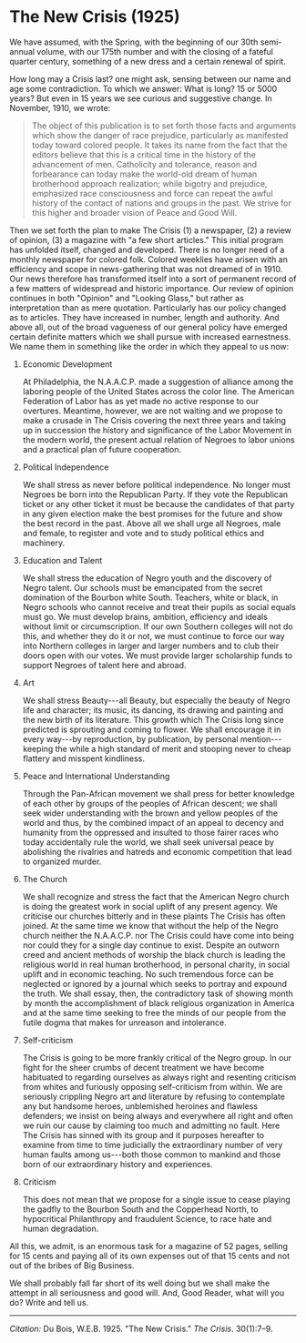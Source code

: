 <!--
title:   The New Crisis
author:  Du Bois, W.E.B.
journal: The Crisis
year:    1925
volume:  30
issue:   1
pages:   7-9
-->
# The New Crisis (1925)

We have assumed, with the Spring, with the beginning  of our 30th semi-annual volume, with our 175th number and with the closing of a fateful quarter century, something of a new dress and a certain renewal of spirit.

How long may a <span class = "small-caps">Crisis</span> last? one might ask, sensing between our name and age some contradiction. To which we answer: What is long? 15 or 5000 years? But even in 15 years we see curious and suggestive change. In November, 1910, we wrote:

> The object of this publication is to set forth those facts and arguments which show the danger of race prejudice, particularly as manifested today toward colored people. It takes its name from the fact that the editors believe that this is a critical time in the history of the advancement of men. Catholicity and tolerance, reason and forbearance can today make the world-old dream of human brotherhood approach realization; while bigotry and prejudice, emphasized race consciousness and force can repeat the awful history of the contact of nations and groups in the past. We strive for this higher and broader vision of Peace and Good Will.

Then we set forth the plan to make <span class = "small-caps">The Crisis</span> (1) a newspaper, (2) a review of opinion, (3) a magazine with "a few short articles." This initial program has unfolded itself, changed and developed. There is no longer need of a monthly newspaper for colored folk. Colored weeklies have arisen with an efficiency and scope in news-gathering that was not dreamed of in 1910. Our news therefore has transformed itself into a sort of permanent record of a few matters of widespread and historic importance. Our review of opinion continues in both "Opinion" and "Looking Glass," but rather as interpretation than as mere quotation. Particularly has our policy changed as to articles. They have increased in number, length and authority. And above all, out of the broad vagueness of our general policy have emerged certain definite matters which we shall pursue with increased earnestness. We name them in something like the order in which they appeal to us now:

1. Economic Development

    At Philadelphia, the N.A.A.C.P. made a suggestion of alliance among the laboring people of the United States across the color line. The American Federation of Labor has as yet made no active response to our overtures. Meantime, however, we are not waiting and we propose to make a crusade in <span class = "small-caps">The Crisis</span> covering the next three years and taking up in succession the history and significance of the Labor Movement in the modern world, the present actual relation of Negroes to labor unions and a practical plan of future cooperation.

2. Political Independence

   We shall stress as never before political independence. No longer must Negroes be born into the Republican Party. If they vote the Republican ticket or any other ticket it must be because the candidates of that party in any given election make the best promises for the future and show the best record in the past. Above all we shall urge all Negroes, male and female, to register and vote and to study political ethics and machinery.

3. Education and Talent

   We shall stress the education of Negro youth and the discovery of Negro talent. Our schools must be emancipated from the secret domination of the Bourbon white South. Teachers, white or black, in Negro schools who cannot receive and treat their pupils as social equals must go. We must develop brains, ambition, efficiency and ideals without limit or circumscription. If our own Southern colleges will not do this, and whether they do it or not, we must  continue to force our way into Northern colleges in larger and larger numbers and to club their doors open with our votes. We must provide larger scholarship funds to support Negroes of talent here and abroad.

4. Art

   We shall stress Beauty---all Beauty, but especially the beauty of Negro life and character; its music, its dancing, its drawing and painting and the new birth of its literature. This growth which <span class = "small-caps">The Crisis</span> long since predicted is sprouting and coming to flower. We shall encourage it in every way---by reproduction, by publication, by personal mention---keeping the while a high standard of merit and stooping never to cheap flattery and misspent kindliness.

5. Peace and International Understanding

   Through the Pan-African movement we shall press for better knowledge of each other by groups of the peoples of African descent; we shall seek wider understanding with the brown and yellow peoples of the world and thus, by the combined impact of an appeal to decency and humanity from the oppressed and insulted to those fairer races who today accidentally rule the world, we shall seek universal peace by abolishing the rivalries and hatreds and economic competition that lead to organized murder.

6. The Church

   We shall recognize and stress the fact that the American Negro church is doing the greatest work in social uplift of any present agency. We criticise our churches bitterly and in these plaints <span class = "small-caps">The Crisis</span> has often joined. At the same time we know that without the help of the Negro church neither the N.A.A.C.P. nor <span class = "small-caps">The Crisis</span> could have come into being nor could they for a single day continue to exist. Despite an outworn creed and ancient methods of worship the black church is leading the religious world in real human brotherhood, in personal charity, in social uplift and in economic teaching. No such tremendous force can be neglected or ignored by a journal which seeks to portray and expound the truth. We shall essay, then, the contradictory task of showing month by month the accomplishment of black religious organization in America and at the same time seeking to free the minds of our people from the futile dogma that makes for unreason and intolerance.

7. Self-criticism

   <span class = "small-caps">The Crisis</span> is going to be more frankly critical of the Negro group. In our fight for the sheer crumbs of decent treatment we have become habituated to regarding ourselves as always right and resenting criticism from whites and furiously opposing self-criticism from within. We are seriously crippling Negro art and literature by refusing to contemplate any but handsome heroes, unblemished heroines and flawless defenders; we insist on being always and everywhere all right and often we ruin our cause by claiming too much and admitting no fault. Here <span class = "small-caps">The Crisis</span> has sinned with its group and it purposes hereafter to examine from time to time judicially the extraordinary number of very human faults among us---both those common to mankind and those born of our extraordinary history and experiences.

8. Criticism

   This does not mean that we propose for a single issue to cease playing the gadfly to the Bourbon South and the Copperhead North, to hypocritical Philanthropy and fraudulent Science, to race hate and human degradation.

All this, we admit, is an enormous task for a magazine of 52 pages, selling for 15 cents and paying all of its own expenses out of that 15 cents and not out of the bribes of Big Business.

We shall probably fall far short of its well doing but we shall make the attempt in all seriousness and good will. And, Good Reader, what will you do? Write and tell us.

_________________
*Citation:* Du Bois, W.E.B. 1925. "The New Crisis." *The Crisis*. 30(1):7&ndash;9.